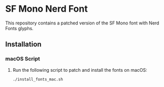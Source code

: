 # SF Mono Nerd Font

This repository contains a patched version of the SF Mono font with Nerd Fonts glyphs.

## Installation

### macOS Script

1. Run the following script to patch and install the fonts on macOS:

   ```bash
   ./install_fonts_mac.sh
   ```
